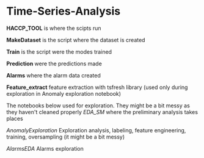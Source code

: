 # Time-Series-Analysis

**HACCP_TOOL** is where the scipts run

**MakeDataset** is the script where the dataset is created

**Train** is the script were the modes trained

**Prediction** were the predictions made

**Alarms** where the alarm data created

**Feature_extract** feature extraction with tsfresh library (used only during exploration in Anomaly exploration notebook)

The notebooks below used for exploration. They might be a bit messy as they haven't cleaned properly
*EDA_SM* where the preliminary analysis takes places

*AnomalyExploration* Exploration analysis, labeling, feature engineering, training, oversampling (it might be a bit messy)

*AlarmsEDA* Alarms exploration

